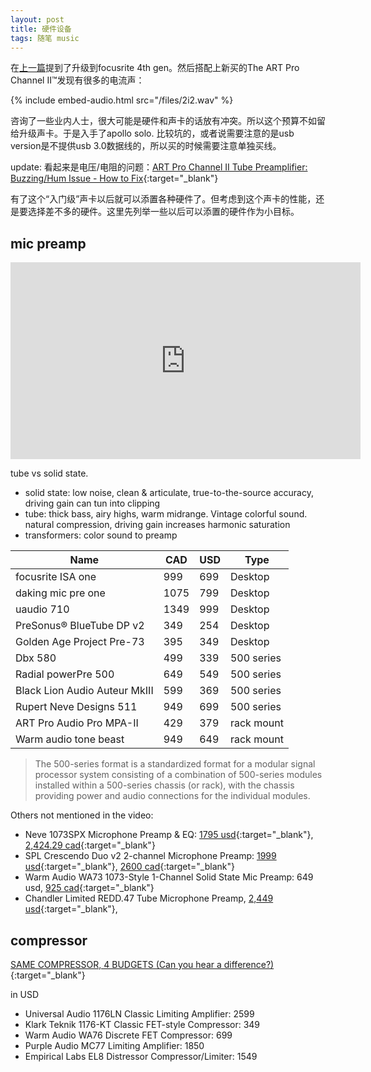 ```yaml
---
layout: post
title: 硬件设备
tags: 随笔 music
---
```

在[上一篇](/gears.html)提到了升级到focusrite 4th gen。然后搭配上新买的The ART Pro Channel II™发现有很多的电流声：

{% include embed-audio.html src="/files/2i2.wav" %}

咨询了一些业内人士，很大可能是硬件和声卡的话放有冲突。所以这个预算不如留给升级声卡。于是入手了apollo solo. 比较坑的，或者说需要注意的是usb version是不提供usb 3.0数据线的，所以买的时候需要注意单独买线。

update: 看起来是电压/电阻的问题：[ART Pro Channel II Tube Preamplifier: Buzzing/Hum Issue - How to Fix](https://www.youtube.com/watch?v=-rZ_wf1NUE8){:target="_blank"}

有了这个“入门级”声卡以后就可以添置各种硬件了。但考虑到这个声卡的性能，还是要选择差不多的硬件。这里先列举一些以后可以添置的硬件作为小目标。

## mic preamp

<iframe width="560" height="315" src="https://www.youtube.com/embed/NN2X0mGxeho?si=dfxUKpxMPrwmh2nz" title="YouTube video player" frameborder="0" allow="accelerometer; autoplay; clipboard-write; encrypted-media; gyroscope; picture-in-picture; web-share" allowfullscreen></iframe>

tube vs solid state.
- solid state: low noise, clean & articulate, true-to-the-source accuracy, driving gain can tun into clipping
- tube: thick bass, airy highs, warm midrange. Vintage colorful sound. natural compression, driving gain increases harmonic saturation
- transformers: color sound to preamp

| Name | CAD | USD | Type |
| -------- | ------- | --- | --- |
| focusrite ISA one | 999 | 699 | Desktop |
| daking mic pre one | 1075 | 799 | Desktop |
| uaudio 710 | 1349 | 999 | Desktop |
| PreSonus® BlueTube DP v2 | 349 | 254 | Desktop |
| Golden Age Project Pre-73 | 395 | 349 | Desktop | 
| Dbx 580 | 499 | 339 | 500 series | 
| Radial powerPre 500 |  649  | 549 | 500 series | 
| Black Lion Audio Auteur MkIII | 599 | 369 | 500 series | 
| Rupert Neve Designs 511 | 949 | 699 | 500 series |
| ART Pro Audio Pro MPA-II | 429 | 379 | rack mount |
| Warm audio tone beast | 949 | 649  | rack mount |

> The 500-series format is a standardized format for a modular signal processor system consisting of a combination of 500-series modules installed within a 500-series chassis (or rack), with the chassis providing power and audio connections for the individual modules.

Others not mentioned in the video:
- Neve 1073SPX Microphone Preamp & EQ: [1795 usd](https://www.sweetwater.com/store/detail/1073SPX--ams-neve-1073spx-microphone-preamp-and-eq){:target="_blank"}, [2,424.29 cad](https://reverb.com/ca/item/6906938-neve-1073spx){:target="_blank"}
- SPL Crescendo Duo v2 2-channel Microphone Preamp: [1999 usd](https://www.sweetwater.com/store/detail/CrescendoDuoV2--spl-crescendo-duo-v2-2-channel-microphone-preamp){:target="_blank"}, [2600 cad](https://reverb.com/ca/item/73113613-spl-crescendo-duo-v2){:target="_blank"}
- Warm Audio WA73 1073-Style 1-Channel Solid State Mic Preamp: 649 usd, [925 cad](https://www.long-mcquade.com/96797/Pro-Audio---Recording/Mic-Preamps---DI-Boxes/Warm-Audio/WA73-1073-Style-1-Channel-Solid-State-Mic-Preamp.htm){:target="_blank"}
- Chandler Limited REDD.47 Tube Microphone Preamp, [2,449 usd](https://www.sweetwater.com/store/detail/Redd47--chandler-limited-redd47){:target="_blank"}, 


## compressor
[SAME COMPRESSOR, 4 BUDGETS (Can you hear a difference?)](https://www.youtube.com/watch?v=eHqVD8A4ldk){:target="_blank"}

in USD
- Universal Audio 1176LN Classic Limiting Amplifier: 2599
- Klark Teknik 1176-KT Classic FET-style Compressor: 349
- Warm Audio WA76 Discrete FET Compressor: 699
- Purple Audio MC77 Limiting Amplifier: 1850
- Empirical Labs EL8 Distressor Compressor/Limiter: 1549
